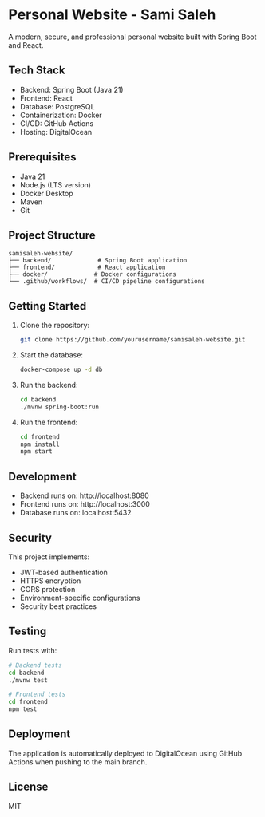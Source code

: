 # Personal Website - Sami Saleh

A modern, secure, and professional personal website built with Spring Boot and React.

## Tech Stack

- Backend: Spring Boot (Java 21)
- Frontend: React
- Database: PostgreSQL
- Containerization: Docker
- CI/CD: GitHub Actions
- Hosting: DigitalOcean

## Prerequisites

- Java 21
- Node.js (LTS version)
- Docker Desktop
- Maven
- Git

## Project Structure

```
samisaleh-website/
├── backend/             # Spring Boot application
├── frontend/            # React application
├── docker/             # Docker configurations
└── .github/workflows/  # CI/CD pipeline configurations
```

## Getting Started

1. Clone the repository:
   ```bash
   git clone https://github.com/yourusername/samisaleh-website.git
   ```

2. Start the database:
   ```bash
   docker-compose up -d db
   ```

3. Run the backend:
   ```bash
   cd backend
   ./mvnw spring-boot:run
   ```

4. Run the frontend:
   ```bash
   cd frontend
   npm install
   npm start
   ```

## Development

- Backend runs on: http://localhost:8080
- Frontend runs on: http://localhost:3000
- Database runs on: localhost:5432

## Security

This project implements:
- JWT-based authentication
- HTTPS encryption
- CORS protection
- Environment-specific configurations
- Security best practices

## Testing

Run tests with:
```bash
# Backend tests
cd backend
./mvnw test

# Frontend tests
cd frontend
npm test
```

## Deployment

The application is automatically deployed to DigitalOcean using GitHub Actions when pushing to the main branch.

## License

MIT